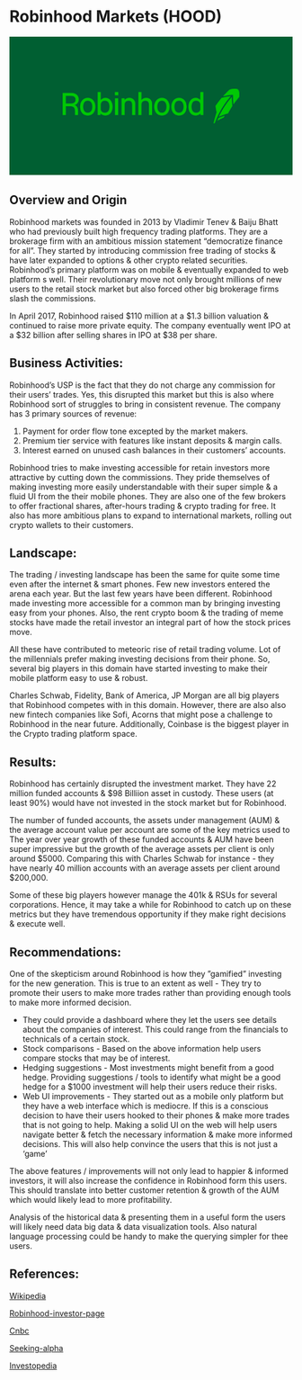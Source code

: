 # Robinhood Markets (HOOD)

![alt-text](images/rh.png)


## Overview and Origin

Robinhood markets was founded in 2013 by Vladimir Tenev & Baiju Bhatt who had previously built high frequency trading platforms.
They are a brokerage firm with an ambitious mission statement “democratize finance for all”.
They started by introducing commission free trading of stocks & have later expanded to options & other crypto related securities.
Robinhood’s primary platform was on mobile & eventually expanded to web platform s well.
Their revolutionary move not only brought millions of new users to the retail stock market but also forced other big brokerage firms slash the commissions.

In April 2017, Robinhood raised $110 million at a $1.3 billion valuation & continued to raise more private equity.
The company eventually went IPO at a $32 billion after selling shares in IPO at $38 per share.


## Business Activities:

Robinhood’s USP is the fact that they do not charge any commission for their users’ trades.
Yes, this disrupted this market but this is also where Robinhood sort of struggles to bring in consistent revenue.
The company has 3 primary sources of revenue:

1. Payment for order flow tone excepted by the market makers.
2. Premium tier service with features like instant deposits & margin calls.
3. Interest earned on unused cash balances in their customers’ accounts.

Robinhood tries to make investing accessible for retain investors more attractive by cutting down the commissions.
They pride themselves of making investing more easily understandable with their super simple & a fluid UI from the their mobile phones.
They are also one of the few brokers to offer fractional shares, after-hours trading & crypto trading for free.
It also has more ambitious plans to expand to international markets, rolling out crypto wallets to their customers.


## Landscape:

The trading / investing landscape has been the same for quite some time even after the internet & smart phones.
Few new investors entered the arena each year. But the last few years have been different. Robinhood made investing more accessible for a common man by bringing investing easy from your phones. Also, the rent crypto boom & the trading of meme stocks have made the retail investor an integral part of how the stock prices move.

All these have contributed to meteoric rise of retail trading volume. Lot of the millennials prefer making investing decisions from their phone.
So, several big players in this domain have started investing to make their mobile platform easy to use & robust.

Charles Schwab, Fidelity, Bank of America, JP Morgan are all big players that Robinhood competes with in this domain.
However, there are also also new fintech companies like Sofi, Acorns that might pose a challenge to Robinhood in the near future.
Additionally, Coinbase is the biggest player in the Crypto trading platform space.


## Results:

Robinhood has certainly disrupted the investment market. They have 22 million funded accounts & $98 Billiion asset in custody.
These users (at least 90%) would have not invested in the stock market but for Robinhood.

The number of funded accounts, the assets under management (AUM) & the average account value per account are some of the key metrics used to
The year over year growth of these funded accounts & AUM have been super impressive but the growth of the average assets per client is only around $5000.
Comparing this with Charles Schwab for instance - they have nearly 40 million accounts with an average assets per client around $200,000.

Some of these big players however manage the 401k & RSUs for several corporations.
Hence, it may take a while for Robinhood to catch up on these metrics but they have tremendous opportunity if they make right decisions & execute well.


## Recommendations:

One of the skepticism around Robinhood is how they ”gamified” investing for the new generation.
This is true to an extent as well - They try to promote their users to make more trades rather than providing enough tools to make more informed decision.

- They could provide a dashboard where they let the users see details about the companies of interest. This could range from the financials to technicals of a certain stock.
- Stock comparisons - Based on the above information help users compare stocks that may be of interest.
- Hedging suggestions - Most investments might benefit from a good hedge. Providing suggestions / tools to identify what might be a good hedge for a $1000 investment will help their users reduce their risks.
- Web UI improvements - They started out as a mobile only platform but they have a web interface which is mediocre. If this is a conscious decision to have their users hooked to their phones & make more trades that is not going to help. Making a solid UI on the web will help users navigate better & fetch the necessary information & make more informed decisions. This will also help convince the users that this is not just a ‘game’

The above features / improvements will not only lead to happier & informed investors, it will also increase the confidence in Robinhood form this users.
This should translate into better customer retention & growth of the AUM which would likely lead to more profitability.

Analysis of the historical data & presenting them in a useful form the users will likely need data big data & data visualization tools.
Also natural language processing could be handy to make the querying simpler for thee users.


## References:

[Wikipedia](https://en.wikipedia.org/wiki/Main_Page)

[Robinhood-investor-page](https://investors.robinhood.com/overview/default.aspx)

[Cnbc](https://www.cnbc.com/)

[Seeking-alpha](https://seekingalpha.com/)

[Investopedia](https://www.investopedia.com/)

